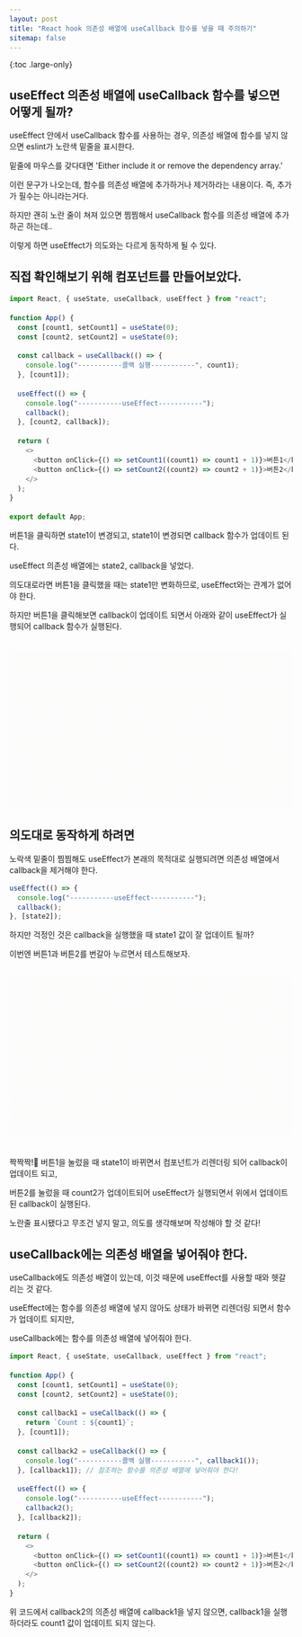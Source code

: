 ```yaml
---
layout: post
title: "React hook 의존성 배열에 useCallback 함수를 넣을 때 주의하기"
sitemap: false
---
```


{:toc .large-only}

## useEffect 의존성 배열에 useCallback 함수를 넣으면 어떻게 될까?

useEffect 안에서 useCallback 함수를 사용하는 경우, 의존성 배열에 함수를 넣지 않으면 eslint가 노란색 밑줄을 표시한다.

밑줄에 마우스를 갖다대면 'Either include it or remove the dependency array.'

이런 문구가 나오는데, 함수를 의존성 배열에 추가하거나 제거하라는 내용이다. 즉, 추가가 필수는 아니라는거다.

하지만 괜히 노란 줄이 쳐져 있으면 찜찜해서 useCallback 함수를 의존성 배열에 추가하곤 하는데..

이렇게 하면 useEffect가 의도와는 다르게 동작하게 될 수 있다.

## 직접 확인해보기 위해 컴포넌트를 만들어보았다.

```js
import React, { useState, useCallback, useEffect } from "react";

function App() {
  const [count1, setCount1] = useState(0);
  const [count2, setCount2] = useState(0);

  const callback = useCallback(() => {
    console.log("-----------콜백 실행-----------", count1);
  }, [count1]);

  useEffect(() => {
    console.log("-----------useEffect-----------");
    callback();
  }, [count2, callback]);

  return (
    <>
      <button onClick={() => setCount1((count1) => count1 + 1)}>버튼1</button>
      <button onClick={() => setCount2((count2) => count2 + 1)}>버튼2</button>
    </>
  );
}

export default App;
```

버튼1을 클릭하면 state1이 변경되고, state1이 변경되면 callback 함수가 업데이트 된다.

useEffect 의존성 배열에는 state2, callback을 넣었다.

의도대로라면 버튼1을 클릭했을 때는 state1만 변화하므로, useEffect와는 관계가 없어야 한다.

하지만 버튼1을 클릭해보면 callback이 업데이트 되면서 아래와 같이 useEffect가 실행되어 callback 함수가 실행된다.

<img src="/assets/img/blog/2022-12-13-useCallback-useEffect_01.gif" style="margin-top:20px" />

## 의도대로 동작하게 하려면

노락색 밑줄이 찜찜해도 useEffect가 본래의 목적대로 실행되려면 의존성 배열에서 callback을 제거해야 한다.

```js
useEffect(() => {
  console.log("-----------useEffect-----------");
  callback();
}, [state2]);
```

하지만 걱정인 것은 callback을 실행했을 때 state1 값이 잘 업데이트 될까?

이번엔 버튼1과 버튼2를 번갈아 누르면서 테스트해보자.

<img src="/assets/img/blog/2022-12-13-useCallback-useEffect_02.gif" style="margin:20px 0" />

짝짝짝!🤗 버튼1을 눌렀을 때 state1이 바뀌면서 컴포넌트가 리렌더링 되어 callback이 업데이트 되고,

버튼2를 눌렀을 때 count2가 업데이트되어 useEffect가 실행되면서 위에서 업데이트된 callback이 실행된다.

노란줄 표시됐다고 무조건 넣지 말고, 의도를 생각해보며 작성해야 할 것 같다!

## useCallback에는 의존성 배열을 넣어줘야 한다.

useCallback에도 의존성 배열이 있는데, 이것 때문에 useEffect를 사용할 때와 헷갈리는 것 같다.

useEffect에는 함수를 의존성 배열에 넣지 않아도 상태가 바뀌면 리렌더링 되면서 함수가 업데이트 되지만,

useCallback에는 함수를 의존성 배열에 넣어줘야 한다.

```js
import React, { useState, useCallback, useEffect } from "react";

function App() {
  const [count1, setCount1] = useState(0);
  const [count2, setCount2] = useState(0);

  const callback1 = useCallback(() => {
    return `Count : ${count1}`;
  }, [count1]);

  const callback2 = useCallback(() => {
    console.log("-----------콜백 실행-----------", callback1());
  }, [callback1]); // 참조하는 함수를 의존성 배열에 넣어줘야 한다!

  useEffect(() => {
    console.log("-----------useEffect-----------");
    callback2();
  }, [callback2]);

  return (
    <>
      <button onClick={() => setCount1((count1) => count1 + 1)}>버튼1</button>
      <button onClick={() => setCount2((count2) => count2 + 1)}>버튼2</button>
    </>
  );
}
```

위 코드에서 callback2의 의존성 배열에 callback1을 넣지 않으면, callback1을 실행하더라도 count1 값이 업데이트 되지 않는다.
